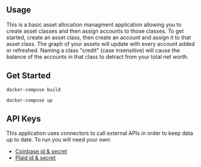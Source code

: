 ## Usage

This is a basic asset allocation managment application allowing you to create asset classes and then assign accounts to those classes. To get started, create an asset class, then create an account and assign it to that asset class. The graph of your assets will update with every account added or refreshed. Naming a class "credit" (case insensitive) will cause the balance of the accounts in that class to detract from your total net worth.

## Get Started

`docker-compose build `

`docker-compose up `

## API Keys

This application uses connectors to call external APIs in order to keep data up to date. To run you will need your own:

- [Coinbase id & secret](https://developers.coinbase.com/api/v2)
- [Plaid id & secret](https://plaid.com/docs/quickstart/)
